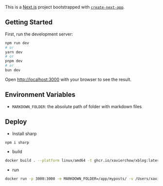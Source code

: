 This is a [Next.js](https://nextjs.org) project bootstrapped with [`create-next-app`](https://nextjs.org/docs/app/api-reference/cli/create-next-app).

## Getting Started

First, run the development server:

```bash
npm run dev
# or
yarn dev
# or
pnpm dev
# or
bun dev
```

Open [http://localhost:3000](http://localhost:3000) with your browser to see the result.


## Environment Variables


* `MARKDOWN_FOLDER`: the absolute path of folder with markdown files

## Deploy 

* Install sharp

``` bash
npm i sharp
```

* build
``` bash
docker build . --platform linux/amd64 -t ghcr.io/xavierchow/xblog:latest
```

* run

``` bash
docker run -p 3000:3000 -e MARKDOWN_FOLDER=/app/myposts/ -v /Users/xavier/docker_share/posts:/app/myposts ghcr.io/xavierchow/xblog
```


